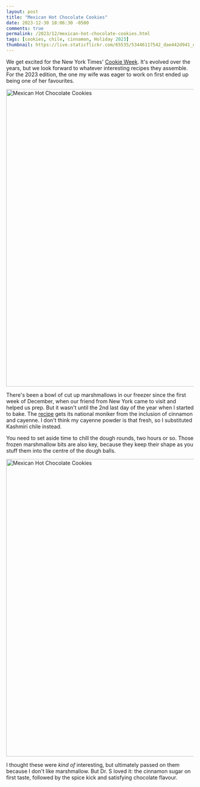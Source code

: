 ```yaml
---
layout: post
title: "Mexican Hot Chocolate Cookies"
date: 2023-12-30 18:06:30 -0500
comments: true
permalink: /2023/12/mexican-hot-chocolate-cookies.html
tags: [cookies, chile, cinnamon, Holiday 2023]
thumbnail: https://live.staticflickr.com/65535/53446117542_dae442d941_q.jpg
---
```


We get excited for the New York Times' [Cookie Week](https://cooking.nytimes.com/68861692-nyt-cooking/109609954-cookie-week). It's 
evolved over the years, but we look forward to whatever interesting
recipes they assemble. For the 2023 edition, the one my wife was 
eager to work on first ended up being one of her favourites.

<a data-flickr-embed="true" href="https://www.flickr.com/photos/gnuf/53447456060/in/photostream/" title="Mexican Hot Chocolate Cookies"><img src="https://live.staticflickr.com/65535/53447456060_928e122743_c.jpg" width="600" height="800" alt="Mexican Hot Chocolate Cookies"/></a><script async src="//embedr.flickr.com/assets/client-code.js" charset="utf-8"></script>

There's been a bowl of cut up marshmallows in our freezer since
the first week of December, when our friend from New York came to
visit and helped us prep. But it wasn't until the 2nd last day of
the year when I started to bake. The [recipe](https://cooking.nytimes.com/recipes/1024782-mexican-hot-chocolate-cookies)
gets its national moniker from the inclusion of cinnamon and cayenne.
I don't think my cayenne powder is that fresh, so I substituted
Kashmiri chile instead.

You need to set aside time to chill the dough rounds, two hours or so.
Those frozen marshmallow bits are also key, because they keep their
shape as you stuff them into the centre of the dough balls.

<a data-flickr-embed="true" href="https://www.flickr.com/photos/gnuf/53446117542/in/dateposted/" title="Mexican Hot Chocolate Cookies"><img src="https://live.staticflickr.com/65535/53446117542_dae442d941_c.jpg" width="800" height="800" alt="Mexican Hot Chocolate Cookies"/></a><script async src="//embedr.flickr.com/assets/client-code.js" charset="utf-8"></script>

I thought these were _kind of_ interesting, but ultimately passed
on them because I don't like marshmallow. But Dr. S loved it:
the cinnamon sugar on first taste, followed by the spice kick and
satisfying chocolate flavour.
